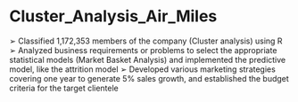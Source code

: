 # Cluster_Analysis_Air_Miles
 ➢ Classified 1,172,353 members of the company (Cluster analysis) using R ➢ Analyzed business requirements or problems to select the appropriate statistical models (Market Basket Analysis) and implemented the predictive model, like the attrition model ➢ Developed various marketing strategies covering one year to generate 5% sales growth, and established the budget criteria for the target clientele
